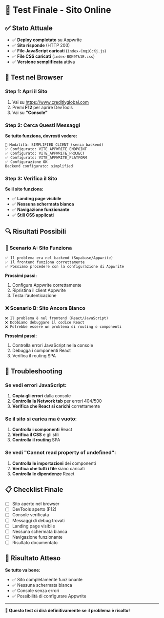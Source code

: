 # 🎯 Test Finale - Sito Online

## ✅ Stato Attuale

- ✅ **Deploy completato** su Appwrite
- ✅ **Sito risponde** (HTTP 200)
- ✅ **File JavaScript caricati** (`index-CmqiGcKj.js`)
- ✅ **File CSS caricati** (`index-BQK9Tk1E.css`)
- ✅ **Versione semplificata** attiva

## 🧪 Test nel Browser

### Step 1: Apri il Sito
1. Vai su https://www.creditlyglobal.com
2. Premi **F12** per aprire DevTools
3. Vai su **"Console"**

### Step 2: Cerca Questi Messaggi

**Se tutto funziona, dovresti vedere:**
```
🔧 Modalità: SIMPLIFIED CLIENT (senza backend)
✅ Configurato: VITE_APPWRITE_ENDPOINT
✅ Configurato: VITE_APPWRITE_PROJECT
✅ Configurato: VITE_APPWRITE_PLATFORM
✅ Configurazione OK
Backend configurato: simplified
```

### Step 3: Verifica il Sito

**Se il sito funziona:**
- ✅ **Landing page visibile**
- ✅ **Nessuna schermata bianca**
- ✅ **Navigazione funzionante**
- ✅ **Stili CSS applicati**

## 🔍 Risultati Possibili

### 🎉 **Scenario A: Sito Funziona**
```
✅ Il problema era nel backend (Supabase/Appwrite)
✅ Il frontend funziona correttamente
✅ Possiamo procedere con la configurazione di Appwrite
```

**Prossimi passi:**
1. Configura Appwrite correttamente
2. Ripristina il client Appwrite
3. Testa l'autenticazione

### ❌ **Scenario B: Sito Ancora Bianco**
```
❌ Il problema è nel frontend (React/JavaScript)
❌ Dobbiamo debuggare il codice React
❌ Potrebbe essere un problema di routing o componenti
```

**Prossimi passi:**
1. Controlla errori JavaScript nella console
2. Debugga i componenti React
3. Verifica il routing SPA

## 🐛 Troubleshooting

### Se vedi errori JavaScript:
1. **Copia gli errori** dalla console
2. **Controlla la Network tab** per errori 404/500
3. **Verifica che React si carichi** correttamente

### Se il sito si carica ma è vuoto:
1. **Controlla i componenti** React
2. **Verifica il CSS** e gli stili
3. **Controlla il routing** SPA

### Se vedi "Cannot read property of undefined":
1. **Controlla le importazioni** dei componenti
2. **Verifica che tutti i file** siano caricati
3. **Controlla le dipendenze** React

## 📋 Checklist Finale

- [ ] Sito aperto nel browser
- [ ] DevTools aperto (F12)
- [ ] Console verificata
- [ ] Messaggi di debug trovati
- [ ] Landing page visibile
- [ ] Nessuna schermata bianca
- [ ] Navigazione funzionante
- [ ] Risultato documentato

## 🎯 Risultato Atteso

**Se tutto va bene:**
- ✅ Sito completamente funzionante
- ✅ Nessuna schermata bianca
- ✅ Console senza errori
- ✅ Possibilità di configurare Appwrite

---

**🧪 Questo test ci dirà definitivamente se il problema è risolto!** 